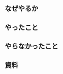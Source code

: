<!-- この形のコメントは消してね -->

## なぜやるか
<!-- このPRが必要な理由を簡潔に説明してね -->
<!-- ref: #123, closes #123 などissueがある場合それを引用する形でも良いよ -->

## やったこと
<!-- このPRで何をやったかを簡潔に説明してね -->

## やらなかったこと
<!-- 次に回したことなど、あえてやらなかったことがあれば説明してね -->

## 資料
<!-- 参考資料へのリンクなど -->
<!-- 例: Figmaの該当デザインのリンク、issueへのリンク、その他ディスカッションへのリンク -->
